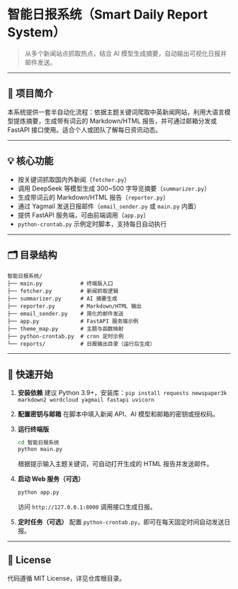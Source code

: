 # 智能日报系统（Smart Daily Report System）

> 从多个新闻站点抓取热点，结合 AI 模型生成摘要，自动输出可视化日报并邮件发送。

---

## 📌 项目简介

本系统提供一套半自动化流程：依据主题关键词爬取中英新闻网站，利用大语言模型提炼摘要，生成带有词云的 Markdown/HTML 报告，并可通过邮箱分发或 FastAPI 接口使用。适合个人或团队了解每日资讯动态。

---

## 💡 核心功能

- 按关键词抓取国内外新闻（`fetcher.py`）
- 调用 DeepSeek 等模型生成 300~500 字导览摘要（`summarizer.py`）
- 生成带词云的 Markdown/HTML 报告（`reporter.py`）
- 通过 Yagmail 发送日报邮件（`email_sender.py` 或 `main.py` 内置）
- 提供 FastAPI 服务端，可由前端调用（`app.py`）
- `python-crontab.py` 示例定时脚本，支持每日自动执行

---

## 🗂️ 目录结构

```
智能日报系统/
├── main.py            # 终端版入口
├── fetcher.py         # 新闻抓取逻辑
├── summarizer.py      # AI 摘要生成
├── reporter.py        # Markdown/HTML 输出
├── email_sender.py    # 简化的邮件发送
├── app.py             # FastAPI 服务端示例
├── theme_map.py       # 主题与函数映射
├── python-crontab.py  # cron 定时示例
└── reports/           # 日报输出目录（运行后生成）
```

---

## 🚀 快速开始

1. **安装依赖**
   建议 Python 3.9+，安装库：`pip install requests newspaper3k markdown2 wordcloud yagmail fastapi uvicorn`

2. **配置密钥与邮箱**
   在脚本中填入新闻 API、AI 模型和邮箱的密钥或授权码。

3. **运行终端版**

   ```bash
   cd 智能日报系统
   python main.py
   ```
   根据提示输入主题关键词，可自动打开生成的 HTML 报告并发送邮件。

4. **启动 Web 服务（可选）**

   ```bash
   python app.py
   ```
   访问 `http://127.0.0.1:8000` 调用接口生成日报。

5. **定时任务（可选）**
   配置 `python-crontab.py`，即可在每天固定时间自动发送日报。

---

## 📜 License

代码遵循 MIT License，详见仓库根目录。
